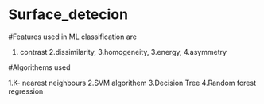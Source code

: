# Surface_detecion
#Features used in ML classification are
1. contrast
2.dissimilarity, 
3.homogeneity,
3.energy, 
4.asymmetry


#Algorithems used


1.K- nearest neighbours
2.SVM algorithem
3.Decision Tree
4.Random forest regression
